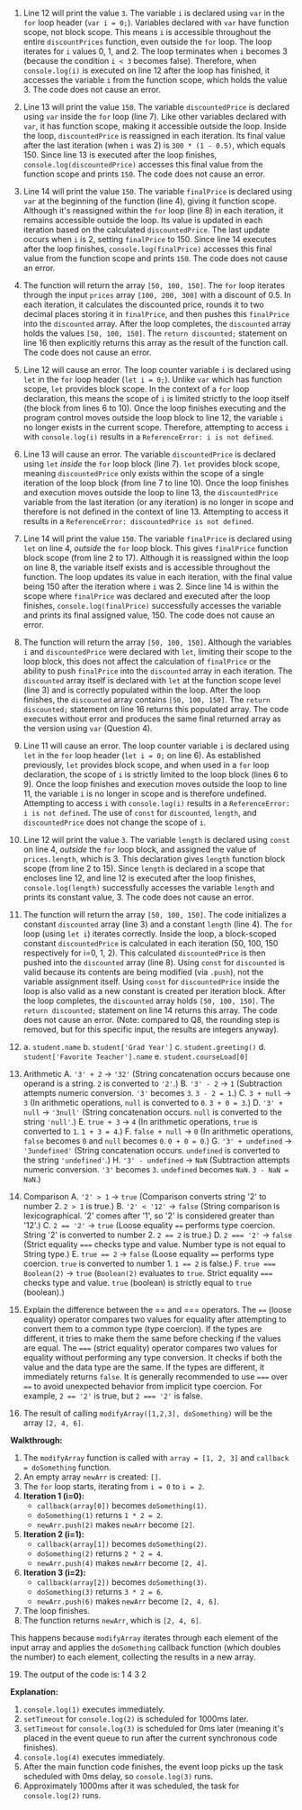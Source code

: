 1.  Line 12 will print the value `3`. The variable `i` is declared using `var` in the `for` loop header (`var i = 0;`). Variables declared with `var` have function scope, not block scope. This means `i` is accessible throughout the entire `discountPrices` function, even outside the `for` loop. The loop iterates for `i` values 0, 1, and 2. The loop terminates when `i` becomes 3 (because the condition `i < 3` becomes false). Therefore, when `console.log(i)` is executed on line 12 after the loop has finished, it accesses the variable `i` from the function scope, which holds the value 3. The code does not cause an error.

2.  Line 13 will print the value `150`. The variable `discountedPrice` is declared using `var` inside the `for` loop (line 7). Like other variables declared with `var`, it has function scope, making it accessible outside the loop. Inside the loop, `discountedPrice` is reassigned in each iteration. Its final value after the last iteration (when `i` was 2) is `300 * (1 - 0.5)`, which equals 150. Since line 13 is executed after the loop finishes, `console.log(discountedPrice)` accesses this final value from the function scope and prints `150`. The code does not cause an error.

3.  Line 14 will print the value `150`. The variable `finalPrice` is declared using `var` at the beginning of the function (line 4), giving it function scope. Although it's reassigned within the `for` loop (line 8) in each iteration, it remains accessible outside the loop. Its value is updated in each iteration based on the calculated `discountedPrice`. The last update occurs when `i` is 2, setting `finalPrice` to 150. Since line 14 executes after the loop finishes, `console.log(finalPrice)` accesses this final value from the function scope and prints `150`. The code does not cause an error.

4.  The function will return the array `[50, 100, 150]`. The `for` loop iterates through the input `prices` array `[100, 200, 300]` with a discount of 0.5. In each iteration, it calculates the discounted price, rounds it to two decimal places storing it in `finalPrice`, and then pushes this `finalPrice` into the `discounted` array. After the loop completes, the `discounted` array holds the values `[50, 100, 150]`. The `return discounted;` statement on line 16 then explicitly returns this array as the result of the function call. The code does not cause an error.

5.  Line 12 will cause an error. The loop counter variable `i` is declared using `let` in the `for` loop header (`let i = 0;`). Unlike `var` which has function scope, `let` provides block scope. In the context of a `for` loop declaration, this means the scope of `i` is limited strictly to the loop itself (the block from lines 6 to 10). Once the loop finishes executing and the program control moves outside the loop block to line 12, the variable `i` no longer exists in the current scope. Therefore, attempting to access `i` with `console.log(i)` results in a `ReferenceError: i is not defined`.

6.  Line 13 will cause an error. The variable `discountedPrice` is declared using `let` *inside* the `for` loop block (line 7). `let` provides block scope, meaning `discountedPrice` only exists within the scope of a single iteration of the loop block (from line 7 to line 10). Once the loop finishes and execution moves outside the loop to line 13, the `discountedPrice` variable from the last iteration (or any iteration) is no longer in scope and therefore is not defined in the context of line 13. Attempting to access it results in a `ReferenceError: discountedPrice is not defined`.

7.  Line 14 will print the value `150`. The variable `finalPrice` is declared using `let` on line 4, *outside* the `for` loop block. This gives `finalPrice` function block scope (from line 2 to 17). Although it is reassigned within the loop on line 8, the variable itself exists and is accessible throughout the function. The loop updates its value in each iteration, with the final value being 150 after the iteration where `i` was 2. Since line 14 is within the scope where `finalPrice` was declared and executed after the loop finishes, `console.log(finalPrice)` successfully accesses the variable and prints its final assigned value, 150. The code does not cause an error.

8.  The function will return the array `[50, 100, 150]`. Although the variables `i` and `discountedPrice` were declared with `let`, limiting their scope to the loop block, this does not affect the calculation of `finalPrice` or the ability to push `finalPrice` into the `discounted` array in each iteration. The `discounted` array itself is declared with `let` at the function scope level (line 3) and is correctly populated within the loop. After the loop finishes, the `discounted` array contains `[50, 100, 150]`. The `return discounted;` statement on line 16 returns this populated array. The code executes without error and produces the same final returned array as the version using `var` (Question 4).

9.  Line 11 will cause an error. The loop counter variable `i` is declared using `let` in the `for` loop header (`let i = 0;` on line 6). As established previously, `let` provides block scope, and when used in a `for` loop declaration, the scope of `i` is strictly limited to the loop block (lines 6 to 9). Once the loop finishes and execution moves outside the loop to line 11, the variable `i` is no longer in scope and is therefore undefined. Attempting to access `i` with `console.log(i)` results in a `ReferenceError: i is not defined`. The use of `const` for `discounted`, `length`, and `discountedPrice` does not change the scope of `i`.

10. Line 12 will print the value `3`. The variable `length` is declared using `const` on line 4, *outside* the `for` loop block, and assigned the value of `prices.length`, which is 3. This declaration gives `length` function block scope (from line 2 to 15). Since `length` is declared in a scope that encloses line 12, and line 12 is executed after the loop finishes, `console.log(length)` successfully accesses the variable `length` and prints its constant value, 3. The code does not cause an error.

11. The function will return the array `[50, 100, 150]`. The code initializes a constant `discounted` array (line 3) and a constant `length` (line 4). The `for` loop (using `let i`) iterates correctly. Inside the loop, a block-scoped constant `discountedPrice` is calculated in each iteration (50, 100, 150 respectively for i=0, 1, 2). This calculated `discountedPrice` is then pushed into the `discounted` array (line 8). Using `const` for `discounted` is valid because its contents are being modified (via `.push`), not the variable assignment itself. Using `const` for `discountedPrice` inside the loop is also valid as a new constant is created per iteration block. After the loop completes, the `discounted` array holds `[50, 100, 150]`. The `return discounted;` statement on line 14 returns this array. The code does not cause an error. (Note: compared to Q8, the rounding step is removed, but for this specific input, the results are integers anyway).

12.
    a. `student.name`
    b. `student['Grad Year']`
    c. `student.greeting()`
    d. `student['Favorite Teacher'].name`
    e. `student.courseLoad[0]`

13. Arithmetic
    A. `'3' + 2` -> `'32'` (String concatenation occurs because one operand is a string. `2` is converted to `'2'`.)
    B. `'3' - 2` -> `1` (Subtraction attempts numeric conversion. `'3'` becomes `3`. `3 - 2 = 1`.)
    C. `3 + null` -> `3` (In arithmetic operations, `null` is converted to `0`. `3 + 0 = 3`.)
    D. `'3' + null` -> `'3null'` (String concatenation occurs. `null` is converted to the string `'null'`.)
    E. `true + 3` -> `4` (In arithmetic operations, `true` is converted to `1`. `1 + 3 = 4`.)
    F. `false + null` -> `0` (In arithmetic operations, `false` becomes `0` and `null` becomes `0`. `0 + 0 = 0`.)
    G. `'3' + undefined` -> `'3undefined'` (String concatenation occurs. `undefined` is converted to the string `'undefined'`.)
    H. `'3' - undefined` -> `NaN` (Subtraction attempts numeric conversion. `'3'` becomes `3`. `undefined` becomes `NaN`. `3 - NaN = NaN`.)

14. Comparison
    A. `'2' > 1` -> `true` (Comparison converts string '2' to number 2. `2 > 1` is true.)
    B. `'2' < '12'` -> `false` (String comparison is lexicographical. '2' comes after '1', so '2' is considered greater than '12'.)
    C. `2 == '2'` -> `true` (Loose equality `==` performs type coercion. String '2' is converted to number 2. `2 == 2` is true.)
    D. `2 === '2'` -> `false` (Strict equality `===` checks type and value. Number type is not equal to String type.)
    E. `true == 2` -> `false` (Loose equality `==` performs type coercion. `true` is converted to number 1. `1 == 2` is false.)
    F. `true === Boolean(2)` -> `true` (`Boolean(2)` evaluates to `true`. Strict equality `===` checks type and value. `true` (boolean) is strictly equal to `true` (boolean).)

15. Explain the difference between the == and === operators.
    The `==` (loose equality) operator compares two values for equality after attempting to convert them to a common type (type coercion). If the types are different, it tries to make them the same before checking if the values are equal.
    The `===` (strict equality) operator compares two values for equality without performing any type conversion. It checks if both the value and the data type are the same. If the types are different, it immediately returns `false`.
    It is generally recommended to use `===` over `==` to avoid unexpected behavior from implicit type coercion. For example, `2 == '2'` is true, but `2 === '2'` is false.


17. The result of calling `modifyArray([1,2,3], doSomething)` will be the array `[2, 4, 6]`.

   **Walkthrough:**
   1. The `modifyArray` function is called with `array = [1, 2, 3]` and `callback = doSomething` function.
   2. An empty array `newArr` is created: `[]`.
   3. The `for` loop starts, iterating from `i = 0` to `i = 2`.
   4. **Iteration 1 (i=0):**
      - `callback(array[0])` becomes `doSomething(1)`.
      - `doSomething(1)` returns `1 * 2 = 2`.
      - `newArr.push(2)` makes `newArr` become `[2]`.
   5. **Iteration 2 (i=1):**
      - `callback(array[1])` becomes `doSomething(2)`.
      - `doSomething(2)` returns `2 * 2 = 4`.
      - `newArr.push(4)` makes `newArr` become `[2, 4]`.
   6. **Iteration 3 (i=2):**
      - `callback(array[2])` becomes `doSomething(3)`.
      - `doSomething(3)` returns `3 * 2 = 6`.
      - `newArr.push(6)` makes `newArr` become `[2, 4, 6]`.
   7. The loop finishes.
   8. The function returns `newArr`, which is `[2, 4, 6]`.

   This happens because `modifyArray` iterates through each element of the input array and applies the `doSomething` callback function (which doubles the number) to each element, collecting the results in a new array.

19. The output of the code is:
   1
   4
   3
   2

   **Explanation:**
   1. `console.log(1)` executes immediately.
   2. `setTimeout` for `console.log(2)` is scheduled for 1000ms later.
   3. `setTimeout` for `console.log(3)` is scheduled for 0ms later (meaning it's placed in the event queue to run after the current synchronous code finishes).
   4. `console.log(4)` executes immediately.
   5. After the main function code finishes, the event loop picks up the task scheduled with 0ms delay, so `console.log(3)` runs.
   6. Approximately 1000ms after it was scheduled, the task for `console.log(2)` runs.